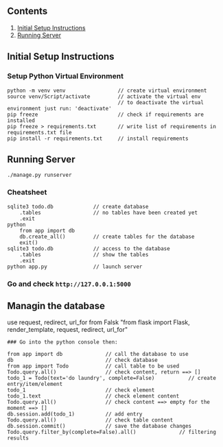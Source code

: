 ## Contents

1. [Initial Setup Instructions](#initial-setup-instructions)
2. [Running Server](#running-server)


## Initial Setup Instructions

### Setup Python Virtual Environment
```buildoutcfg
python -m venv venv                 // create virtual environment
source venv/Script/activate         // activate the virtual env
                                    // to deactivate the virtual environment just run: 'deactivate'
pip freeze                          // check if requirements are installed
pip freeze > requirements.txt       // write list of requirements in requirements.txt file
pip install -r requirements.txt     // install requirements
```
## Running Server
```buildoutcfg
./manage.py runserver
```
### Cheatsheet
```buildoutcfg
sqlite3 todo.db             // create database
    .tables                 // no tables have been created yet
    .exit
python
    from app import db
    db.create_all()         // create tables for the database
    exit()
sqlite3 todo.db             // access to the database
    .tables                 // show the tables
    .exit
python app.py               // launch server
```
### Go and check `http://127.0.0.1:5000`

## Managin the database
use request, redirect, url_for from Falsk
"from flask import Flask, render_template, request, redirect, url_for"
```buildoutcfg
### Go into the python console then:

from app import db              // call the database to use
db                              // check database
from app import Todo            // call table to be used
Todo.query.all()                // check content, return ==> []
todo_1 = Todo(text='do laundry', complete=False)           // create entry/item/element
todo_1                          // check element
todo_1.text                     // check element content
Todo.query.all()                // check content ==> empty for the moment ==> []
db.session.add(todo_1)          // add entry
Todo.query.all()                // check table content
db.session.commit()             // save the database changes
Todo.query.filter_by(complete=False).all()              // filtering results
```

